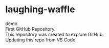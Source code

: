 # laughing-waffle
demo <br>
First GitHub Repository. <br>
This repository was created to explore GitHub. <br>
Updating this repo from VS Code.